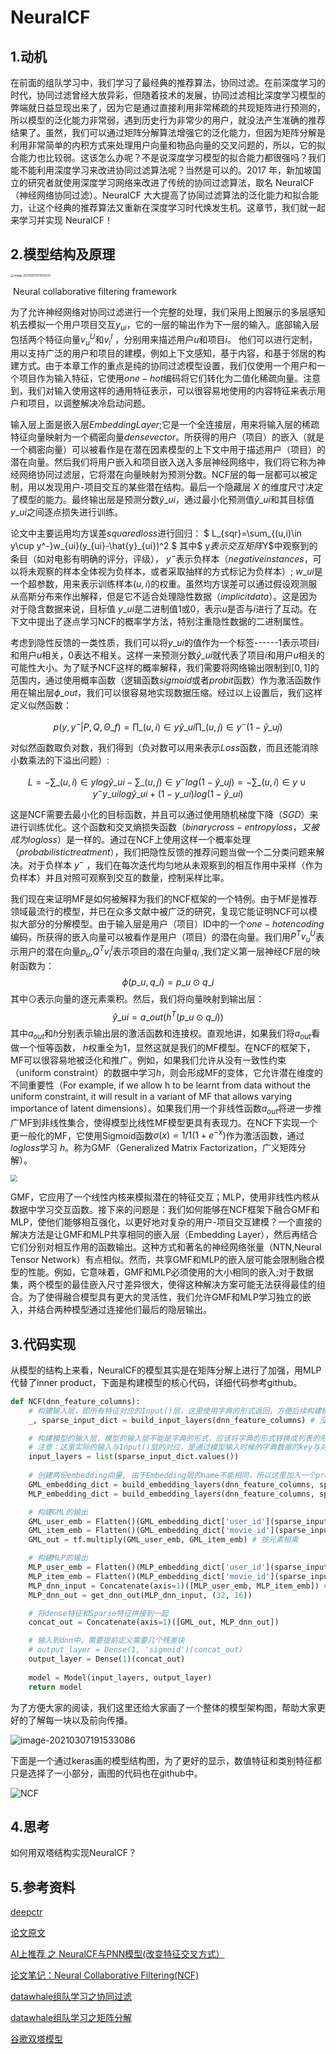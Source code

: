 # NeuralCF

## 1.动机

在前面的组队学习中，我们学习了最经典的推荐算法，协同过滤。在前深度学习的时代，协同过滤曾经大放异彩，但随着技术的发展，协同过滤相比深度学习模型的弊端就日益显现出来了，因为它是通过直接利用非常稀疏的共现矩阵进行预测的，所以模型的泛化能力非常弱，遇到历史行为非常少的用户，就没法产生准确的推荐结果了。虽然，我们可以通过矩阵分解算法增强它的泛化能力，但因为矩阵分解是利用非常简单的内积方式来处理用户向量和物品向量的交叉问题的，所以，它的拟合能力也比较弱。这该怎么办呢？不是说深度学习模型的拟合能力都很强吗？我们能不能利用深度学习来改进协同过滤算法呢？当然是可以的。2017 年，新加坡国立的研究者就使用深度学习网络来改进了传统的协同过滤算法，取名 NeuralCF（神经网络协同过滤）。NeuralCF 大大提高了协同过滤算法的泛化能力和拟合能力，让这个经典的推荐算法又重新在深度学习时代焕发生机。这章节，我们就一起来学习并实现 NeuralCF！

## 2.模型结构及原理

<img src="https://static001.geekbang.org/resource/image/5f/2c/5ff301f11e686eedbacd69dee184312c.jpg" alt="image-20210210101954221" style="zoom: 33%;" />

​																Neural collaborative filtering framework

为了允许神经网络对协同过滤进行一个完整的处理，我们采用上图展示的多层感知机去模拟一个用户项目交互$y_{ui}$，它的一层的输出作为下一层的输入。底部输入层包括两个特征向量$v^U_u$和$v^I_i$ ，分别用来描述用户$u$和项目$i$。 他们可以进行定制，用以支持广泛的用户和项目的建模，例如上下文感知，基于内容，和基于邻居的构建方式。由于本章工作的重点是纯的协同过滤模型设置，我们仅使用一个用户和一个项目作为输入特征，它使用$one-hot$编码将它们转化为二值化稀疏向量。注意到，我们对输入使用这样的通用特征表示，可以很容易地使用的内容特征来表示用户和项目，以调整解决冷启动问题。

输入层上面是嵌入层$Embedding Layer$;它是一个全连接层，用来将输入层的稀疏特征向量映射为一个稠密向量$dense vector$。所获得的用户（项目）的嵌入（就是一个稠密向量）可以被看作是在潜在因素模型的上下文中用于描述用户（项目）的潜在向量。然后我们将用户嵌入和项目嵌入送入多层神经网络中，我们将它称为神经网络协同过滤层，它将潜在向量映射为预测分数。NCF层的每一层都可以被定制，用以发现用户-项目交互的某些潜在结构。最后一个隐藏层 $X$ 的维度尺寸决定了模型的能力。最终输出层是预测分数$\hat{y}\_{ui}$，通过最小化预测值$\hat{y}\_{ui}$和其目标值$y\_{ui}$之间逐点损失进行训练。

论文中主要运用均方误差$squared loss$进行回归：
$
L\_{sqr}=\sum\_{(u,i)\in y\cup y^-}w\_{ui}(y\_{ui}-\hat{y}\_{ui})^2
$
其中$ y$表示交互矩阵$Y$中观察到的条目（如对电影有明确的评分，评级）， $y^-$表示负样本（$negative instances$，可以将未观察的样本全体视为负样本，或者采取抽样的方式标记为负样本）; $w\_{ui}$是一个超参数，用来表示训练样本$(u,i)$的权重。虽然均方误差可以通过假设观测服从高斯分布来作出解释，但是它不适合处理隐性数据$（implicit data）$。这是因为对于隐含数据来说，目标值 $y\_{ui}$是二进制值$1$或$0$，表示$u$是否与$i$进行了互动。在下文中提出了逐点学习NCF的概率学方法，特别注重隐性数据的二进制属性。

考虑到隐性反馈的一类性质，我们可以将$y\_{ui}$的值作为一个标签------$1$表示项目$i$和用户$u$相关，$0$表达不相关。这样一来预测分数$\hat{y}\_{ui}$就代表了项目$i$和用户$u$相关的可能性大小。为了赋予NCF这样的概率解释，我们需要将网络输出限制到$[0,1]$的范围内，通过使用概率函数（逻辑函数$sigmoid$或者$probit$函数）作为激活函数作用在输出层$\phi\_{out}$，我们可以很容易地实现数据压缩。经过以上设置后，我们这样定义似然函数：

$$
p(y,y^-|P,Q,\Theta\_f)=\prod\_{(u,i)\in{y}}\hat{y}\_{ui}\prod\_{(u,j)\in{y^-}}(1-\hat{y}\_{uj})
$$

对似然函数取负对数，我们得到（负对数可以用来表示$Loss$函数，而且还能消除小数乘法的下溢出问题）:

$$
L=-\sum\_{(u,i)\in{y}}log\hat{y}\_{ui}-\sum\_{(u,j)\in{y^-}}log(1-\hat{y}\_{uj})=-\sum\_{(u,i)\in{y}\cup{y}^-}y\_{ui}log \hat{y}\_{ui}+(1-y\_{ui})log(1-\hat{y}\_{ui})
$$

这是NCF需要去最小化的目标函数，并且可以通过使用随机梯度下降$（SGD）$来进行训练优化。这个函数和交叉熵损失函数$（binary cross-entropy loss，又被成为log loss）$是一样的。通过在NCF上使用这样一个概率处理$（probabilistic treatment）$，我们把隐性反馈的推荐问题当做一个二分类问题来解决。对于负样本 $y^-$ ，我们在每次迭代均匀地从未观察到的相互作用中采样（作为负样本）并且对照可观察到交互的数量，控制采样比率。

我们现在来证明MF是如何被解释为我们的NCF框架的一个特例。由于MF是推荐领域最流行的模型，并已在众多文献中被广泛的研究，复现它能证明NCF可以模拟大部分的分解模型。由于输入层是用户（项目）ID中的一个$one-hot encoding$编码，所获得的嵌入向量可以被看作是用户（项目）的潜在向量。我们用$P^Tv^U_u$表示用户的潜在向量$p_u$,$Q^Tv^I_i$表示项目的潜在向量$q_i$ ,我们定义第一层神经CF层的映射函数为：
$$
\phi(p\_u,q\_i)=p\_u\odot q\_i
$$
其中$\odot$表示向量的逐元素乘积。然后，我们将向量映射到输出层：
$$
\hat{y}\_{ui}=a\_{out}(h^T(p\_u\odot q\_i))
$$
其中$a_{out}$和$h$分别表示输出层的激活函数和连接权。直观地讲，如果我们将$a_{out}$看做一个恒等函数， $h$权重全为1，显然这就是我们的MF模型。在NCF的框架下，MF可以很容易地被泛化和推广。例如，如果我们允许从没有一致性约束（uniform constraint）的数据中学习$h$，则会形成MF的变体，它允许潜在维度的不同重要性（For example, if we allow h to be learnt from data without the uniform constraint, it will result in a variant of MF that allows varying importance of latent dimensions）。如果我们用一个非线性函数$a_{out}$将进一步推广MF到非线性集合，使得模型比线性MF模型更具有表现力。在NCF下实现一个更一般化的MF，它使用Sigmoid函数$\sigma(x)=1/1(1+e^{-x})$作为激活函数，通过$log loss$学习 $h$。称为GMF（Generalized Matrix Factorization，广义矩阵分解）。

<img src="https://img-blog.csdnimg.cn/20201019200457212.png?x-oss-process=image/watermark,type_ZmFuZ3poZW5naGVpdGk,shadow_10,text_aHR0cHM6Ly9ibG9nLmNzZG4ubmV0L3d1emhvbmdxaWFuZw==,size_1,color_FFFFFF,t_70#pic_center" style="zoom: 67%;" />

GMF，它应用了一个线性内核来模拟潜在的特征交互；MLP，使用非线性内核从数据中学习交互函数。接下来的问题是：我们如何能够在NCF框架下融合GMF和MLP，使他们能够相互强化，以更好地对复杂的用户-项目交互建模？一个直接的解决方法是让GMF和MLP共享相同的嵌入层（Embedding Layer），然后再结合它们分别对相互作用的函数输出。这种方式和著名的神经网络张量（NTN,Neural Tensor Network）有点相似。然而，共享GMF和MLP的嵌入层可能会限制融合模型的性能。例如，它意味着，GMF和MLP必须使用的大小相同的嵌入;对于数据集，两个模型的最佳嵌入尺寸差异很大，使得这种解决方案可能无法获得最佳的组合。为了使得融合模型具有更大的灵活性，我们允许GMF和MLP学习独立的嵌入，并结合两种模型通过连接他们最后的隐层输出。


## 3.代码实现

从模型的结构上来看，NeuralCF的模型其实是在矩阵分解上进行了加强，用MLP代替了inner product，下面是构建模型的核心代码，详细代码参考github。

```python
def NCF(dnn_feature_columns):
    # 构建输入层，即所有特征对应的Input()层，这里使用字典的形式返回，方便后续构建模型
    _, sparse_input_dict = build_input_layers(dnn_feature_columns) # 没有dense特征

    # 构建模型的输入层，模型的输入层不能是字典的形式，应该将字典的形式转换成列表的形式
    # 注意：这里实际的输入与Input()层的对应，是通过模型输入时候的字典数据的key与对应name的Input层
    input_layers = list(sparse_input_dict.values())
    
    # 创建两份embedding向量, 由于Embedding层的name不能相同，所以这里加入一个prefix参数
    GML_embedding_dict = build_embedding_layers(dnn_feature_columns, sparse_input_dict, is_linear=False, prefix='GML')
    MLP_embedding_dict = build_embedding_layers(dnn_feature_columns, sparse_input_dict, is_linear=False, prefix='MLP')

    # 构建GML的输出
    GML_user_emb = Flatten()(GML_embedding_dict['user_id'](sparse_input_dict['user_id'])) # B x embed_dim
    GML_item_emb = Flatten()(GML_embedding_dict['movie_id'](sparse_input_dict['movie_id'])) # B x embed_dim
    GML_out = tf.multiply(GML_user_emb, GML_item_emb) # 按元素相乘 

    # 构建MLP的输出
    MLP_user_emb = Flatten()(MLP_embedding_dict['user_id'](sparse_input_dict['user_id'])) # B x embed_dim
    MLP_item_emb = Flatten()(MLP_embedding_dict['movie_id'](sparse_input_dict['movie_id'])) # B x embed_dim
    MLP_dnn_input = Concatenate(axis=1)([MLP_user_emb, MLP_item_emb]) # 两个向量concat
    MLP_dnn_out = get_dnn_out(MLP_dnn_input, (32, 16))

    # 将dense特征和Sparse特征拼接到一起
    concat_out = Concatenate(axis=1)([GML_out, MLP_dnn_out]) 

    # 输入到dnn中，需要提前定义需要几个残差块
    # output_layer = Dense(1, 'sigmoid')(concat_out)
    output_layer = Dense(1)(concat_out)
    
    model = Model(input_layers, output_layer)
    return model
```

为了方便大家的阅读，我们这里还给大家画了一个整体的模型架构图，帮助大家更好的了解每一块以及前向传播。

![image-20210307191533086](http://ryluo.oss-cn-chengdu.aliyuncs.com/图片image-20210307191533086.png)

下面是一个通过keras画的模型结构图，为了更好的显示，数值特征和类别特征都只是选择了一小部分，画图的代码也在github中。

![NCF](http://ryluo.oss-cn-chengdu.aliyuncs.com/图片NCF.png)



## 4.思考

如何用双塔结构实现NeuralCF？



## 5.参考资料

[deepctr](https://github.com/shenweichen/DeepCTR)

[论文原文](https://arxiv.org/pdf/1708.05031.pdf)

[AI上推荐 之 NeuralCF与PNN模型(改变特征交叉方式）](https://blog.csdn.net/wuzhongqiang/article/details/108985457)

[论文笔记：Neural Collaborative Filtering(NCF)](https://blog.csdn.net/qq_44015059/article/details/107441512)

[datawhale组队学习之协同过滤](http://datawhale.club/t/topic/41)

[datawhale组队学习之矩阵分解](http://datawhale.club/t/topic/42)

[谷歌双塔模型](https://zhuanlan.zhihu.com/p/137538147)
